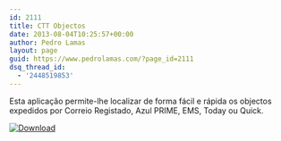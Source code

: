 ```yaml
---
id: 2111
title: CTT Objectos
date: 2013-08-04T10:25:57+00:00
author: Pedro Lamas
layout: page
guid: https://www.pedrolamas.com/?page_id=2111
dsq_thread_id:
  - '2448519853'
---
```


Esta aplicação permite-lhe localizar de forma fácil e rápida os objectos expedidos por Correio Registado, Azul PRIME, EMS, Today ou Quick.

[![Download](wp-content/uploads/2013/08/258x67_WPS_Download_cyan.png)](http://windowsphone.com/s?appid=f600b583-b1ba-4398-84aa-e52358c40532)
